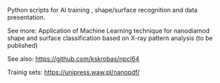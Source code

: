 
Python scripts for AI training ,  shape/surface recognition and data presentation.

See more:
Application of Machine Learning technique for nanodiamod shape and surface classification based on X-ray pattern analysis (to be published)

See also:
https://github.com/kskrobas/npcl64


Trainig sets: https://unipress.waw.pl/nanopdf/


